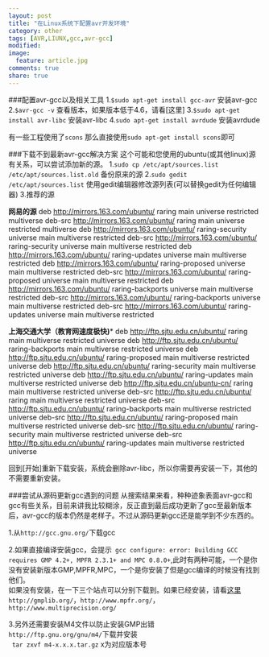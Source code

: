 ```yaml
---
layout: post
title: "在Linux系统下配置avr开发环境"
category: other
tags: [AVR,LIUNX,gcc,avr-gcc]
modified:
image:
  feature: article.jpg
comments: true
share: true
---
```


###配置avr-gcc以及相关工具
1.`$sudo apt-get install gcc-avr` 安装avr-gcc
2.`$avr-gcc -v` 查看版本，如果版本低于4.6，请看[这里]
3.`$sudo apt-get install avr-libc` 安装avr-libc
4.`sudo apt-get install avrdude` 安装avrdude

有一些工程使用了`scons` 那么直接使用`sudo apt-get install scons`即可


###下载不到最新avr-gcc解决方案 
这个可能和您使用的ubuntu(或其他linux)源有关系，可以尝试添加新的源。
1.`sudo cp /etc/apt/sources.list /etc/apt/sources.list.old` 备份原来的源
2.`sudo gedit /etc/apt/sources.list` 使用gedit编辑器修改源列表(可以替换gedit为任何编辑器)
3.推荐的源

**网易的源**
deb http://mirrors.163.com/ubuntu/ raring main universe restricted multiverse
deb-src http://mirrors.163.com/ubuntu/ raring main universe restricted multiverse
deb http://mirrors.163.com/ubuntu/ raring-security universe main multiverse restricted
deb-src http://mirrors.163.com/ubuntu/ raring-security universe main multiverse restricted
deb http://mirrors.163.com/ubuntu/ raring-updates universe main multiverse restricted
deb http://mirrors.163.com/ubuntu/ raring-proposed universe main multiverse restricted
deb-src http://mirrors.163.com/ubuntu/ raring-proposed universe main multiverse restricted
deb http://mirrors.163.com/ubuntu/ raring-backports universe main multiverse restricted
deb-src http://mirrors.163.com/ubuntu/ raring-backports universe main multiverse restricted
deb-src http://mirrors.163.com/ubuntu/ raring-updates universe main multiverse restricted



**上海交通大学（教育网速度极快)***
deb http://ftp.sjtu.edu.cn/ubuntu/ raring main multiverse restricted universe
deb http://ftp.sjtu.edu.cn/ubuntu/ raring-backports main multiverse restricted universe
deb http://ftp.sjtu.edu.cn/ubuntu/ raring-proposed main multiverse restricted universe
deb http://ftp.sjtu.edu.cn/ubuntu/ raring-security main multiverse restricted universe
deb http://ftp.sjtu.edu.cn/ubuntu/ raring-updates main multiverse restricted universe
deb http://ftp.sjtu.edu.cn/ubuntu-cn/ raring main multiverse restricted universe
deb-src http://ftp.sjtu.edu.cn/ubuntu/ raring main multiverse restricted universe
deb-src http://ftp.sjtu.edu.cn/ubuntu/ raring-backports main multiverse restricted universe
deb-src http://ftp.sjtu.edu.cn/ubuntu/ raring-proposed main multiverse restricted universe
deb-src http://ftp.sjtu.edu.cn/ubuntu/ raring-security main multiverse restricted universe
deb-src http://ftp.sjtu.edu.cn/ubuntu/ raring-updates main multiverse restricted universe

回到[开始]重新下载安装，系统会删除avr-libc，所以你需要再安装一下，其他的不需要重新安装。


###尝试从源码更新gcc遇到的问题
从搜索结果来看，种种迹象表面avr-gcc和gcc有些关系，目前来讲我比较糊涂，反正直到最后成功更新了gcc至最新版本后，avr-gcc的版本仍然是老样子。不过从源码更新gcc还是能学到不少东西的。

1.从`http://gcc.gnu.org/`下载gcc  

2.如果直接编译安装gcc，会提示` gcc configure: error: Building GCC requires GMP 4.2+, MPFR 2.3.1+ and MPC 0.8.0+`,此时有两种可能，一个是你没有安装新版本GMP,MPFR,MPC，一个是你安装了但是gcc编译的时候没有找到他们。  
如果没有安装，在一下三个站点可以分别下载到。如果已经安装，请看[这里](#1)  
`http://gmplib.org/`，`http://www.mpfr.org/`，`http://www.multiprecision.org/`

3.另外还需要安装M4文件以防止安装GMP出错  
`http://ftp.gnu.org/gnu/m4/`下载并安装  
` tar zxvf m4-x.x.x.tar.gz` x为对应版本号
